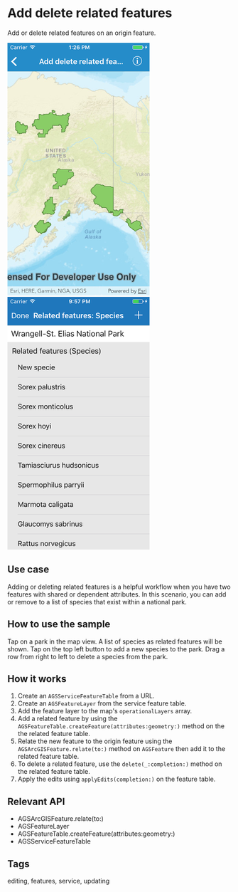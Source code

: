 # Add delete related features

Add or delete related features on an origin feature.

![Map of parks](add-delete-features-1.png)
![List of related features](add-delete-features-2.png)

## Use case

Adding or deleting related features is a helpful workflow when you have two features with shared or dependent attributes. In this scenario, you can add or remove to a list of species that exist within a national park.

## How to use the sample

Tap on a park in the map view. A list of species as related features will be shown. Tap on the top left button to add a new species to the park. Drag a row from right to left to delete a species from the park.

## How it works

1. Create an `AGSServiceFeatureTable` from a URL.
2. Create an `AGSFeatureLayer` from the service feature table.
3. Add the feature layer to the map's `operationalLayers` array.
4. Add a related feature by using the `AGSFeatureTable.createFeature(attributes:geometry:)` method on the the related feature table.
5. Relate the new feature to the origin feature using the `AGSArcGISFeature.relate(to:)` method on `AGSFeature` then add it to the related feature table.
6. To delete a related feature, use the `delete(_:completion:)` method on the related feature table.
7. Apply the edits using `applyEdits(completion:)` on the feature table.

## Relevant API

* AGSArcGISFeature.relate(to:)
* AGSFeatureLayer
* AGSFeatureTable.createFeature(attributes:geometry:)
* AGSServiceFeatureTable

## Tags

editing, features, service, updating
